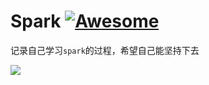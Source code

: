 # Spark [![Awesome](https://cdn.rawgit.com/sindresorhus/awesome/d7305f38d29fed78fa85652e3a63e154dd8e8829/media/badge.svg)](https://github.com/sindresorhus/awesome) 


记录自己学习`spark`的过程，希望自己能坚持下去

![](https://pic1.zhimg.com/v2-4a7e42516aa3fc2ad8c5532d885e3c44_1200x500.jpg)
